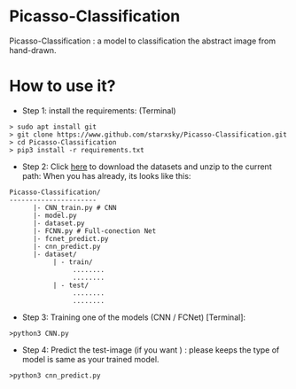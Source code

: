 # Picasso-Classification
Picasso-Classification : a model to classification the abstract image from hand-drawn.

# How to use it?
* Step 1: install the requirements: (Terminal)
```
> sudo apt install git
> git clone https://www.github.com/starxsky/Picasso-Classification.git
> cd Picasso-Classification 
> pip3 install -r requirements.txt  
```

* Step 2: Click [here](https://github.com/StarxSky/Picasso-Classification/releases/download/v1.0/dataset.zip) to download the datasets and unzip to the current path:
When you has already, its looks like this:

```
Picasso-Classification/
----------------------
      |- CNN_train.py # CNN
      |- model.py
      |- dataset.py
      |- FCNN.py # Full-conection Net
      |- fcnet_predict.py
      |- cnn_predict.py
      |- dataset/
           | - train/
                ........
                ........
           | - test/
                ........
                ........
```

* Step 3: Training one of the models (CNN / FCNet) [Terminal]:
```
>python3 CNN.py 

```

* Step 4: Predict the test-image (if you want ) :
please keeps the type of model is same as your trained model.
```
>python3 cnn_predict.py
```


